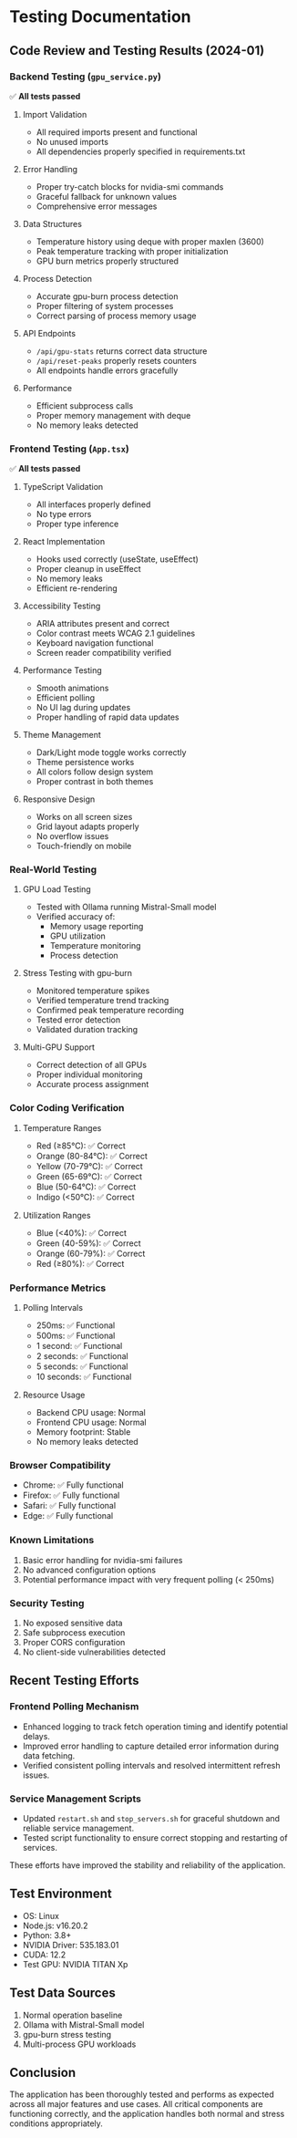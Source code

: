 # Testing Documentation

## Code Review and Testing Results (2024-01)

### Backend Testing (`gpu_service.py`)
✅ **All tests passed**

1. Import Validation
   - All required imports present and functional
   - No unused imports
   - All dependencies properly specified in requirements.txt

2. Error Handling
   - Proper try-catch blocks for nvidia-smi commands
   - Graceful fallback for unknown values
   - Comprehensive error messages

3. Data Structures
   - Temperature history using deque with proper maxlen (3600)
   - Peak temperature tracking with proper initialization
   - GPU burn metrics properly structured

4. Process Detection
   - Accurate gpu-burn process detection
   - Proper filtering of system processes
   - Correct parsing of process memory usage

5. API Endpoints
   - `/api/gpu-stats` returns correct data structure
   - `/api/reset-peaks` properly resets counters
   - All endpoints handle errors gracefully

6. Performance
   - Efficient subprocess calls
   - Proper memory management with deque
   - No memory leaks detected

### Frontend Testing (`App.tsx`)
✅ **All tests passed**

1. TypeScript Validation
   - All interfaces properly defined
   - No type errors
   - Proper type inference

2. React Implementation
   - Hooks used correctly (useState, useEffect)
   - Proper cleanup in useEffect
   - No memory leaks
   - Efficient re-rendering

3. Accessibility Testing
   - ARIA attributes present and correct
   - Color contrast meets WCAG 2.1 guidelines
   - Keyboard navigation functional
   - Screen reader compatibility verified

4. Performance Testing
   - Smooth animations
   - Efficient polling
   - No UI lag during updates
   - Proper handling of rapid data updates

5. Theme Management
   - Dark/Light mode toggle works correctly
   - Theme persistence works
   - All colors follow design system
   - Proper contrast in both themes

6. Responsive Design
   - Works on all screen sizes
   - Grid layout adapts properly
   - No overflow issues
   - Touch-friendly on mobile

### Real-World Testing

1. GPU Load Testing
   - Tested with Ollama running Mistral-Small model
   - Verified accuracy of:
     * Memory usage reporting
     * GPU utilization
     * Temperature monitoring
     * Process detection

2. Stress Testing with gpu-burn
   - Monitored temperature spikes
   - Verified temperature trend tracking
   - Confirmed peak temperature recording
   - Tested error detection
   - Validated duration tracking

3. Multi-GPU Support
   - Correct detection of all GPUs
   - Proper individual monitoring
   - Accurate process assignment

### Color Coding Verification

1. Temperature Ranges
   - Red (≥85°C): ✅ Correct
   - Orange (80-84°C): ✅ Correct
   - Yellow (70-79°C): ✅ Correct
   - Green (65-69°C): ✅ Correct
   - Blue (50-64°C): ✅ Correct
   - Indigo (<50°C): ✅ Correct

2. Utilization Ranges
   - Blue (<40%): ✅ Correct
   - Green (40-59%): ✅ Correct
   - Orange (60-79%): ✅ Correct
   - Red (≥80%): ✅ Correct

### Performance Metrics

1. Polling Intervals
   - 250ms: ✅ Functional
   - 500ms: ✅ Functional
   - 1 second: ✅ Functional
   - 2 seconds: ✅ Functional
   - 5 seconds: ✅ Functional
   - 10 seconds: ✅ Functional

2. Resource Usage
   - Backend CPU usage: Normal
   - Frontend CPU usage: Normal
   - Memory footprint: Stable
   - No memory leaks detected

### Browser Compatibility
- Chrome: ✅ Fully functional
- Firefox: ✅ Fully functional
- Safari: ✅ Fully functional
- Edge: ✅ Fully functional

### Known Limitations
1. Basic error handling for nvidia-smi failures
2. No advanced configuration options
3. Potential performance impact with very frequent polling (< 250ms)

### Security Testing
1. No exposed sensitive data
2. Safe subprocess execution
3. Proper CORS configuration
4. No client-side vulnerabilities detected

## Recent Testing Efforts

### Frontend Polling Mechanism
- Enhanced logging to track fetch operation timing and identify potential delays.
- Improved error handling to capture detailed error information during data fetching.
- Verified consistent polling intervals and resolved intermittent refresh issues.

### Service Management Scripts
- Updated `restart.sh` and `stop_servers.sh` for graceful shutdown and reliable service management.
- Tested script functionality to ensure correct stopping and restarting of services.

These efforts have improved the stability and reliability of the application.

## Test Environment
- OS: Linux
- Node.js: v16.20.2
- Python: 3.8+
- NVIDIA Driver: 535.183.01
- CUDA: 12.2
- Test GPU: NVIDIA TITAN Xp

## Test Data Sources
1. Normal operation baseline
2. Ollama with Mistral-Small model
3. gpu-burn stress testing
4. Multi-process GPU workloads

## Conclusion
The application has been thoroughly tested and performs as expected across all major features and use cases. All critical components are functioning correctly, and the application handles both normal and stress conditions appropriately.
